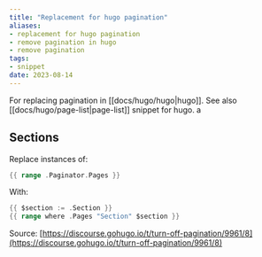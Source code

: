 ```yaml
---
title: "Replacement for hugo pagination"
aliases:
- replacement for hugo pagination
- remove pagination in hugo
- remove pagination
tags:
- snippet
date: 2023-08-14
---
```

For replacing pagination in [[docs/hugo/hugo|hugo]]. See also [[docs/hugo/page-list|page-list]] snippet for hugo.
a
## Sections
Replace instances of:

```go
{{ range .Paginator.Pages }}
```

With:

```go
{{ $section := .Section }}
{{ range where .Pages "Section" $section }}
```

Source: [https://discourse.gohugo.io/t/turn-off-pagination/9961/8](https://discourse.gohugo.io/t/turn-off-pagination/9961/8)